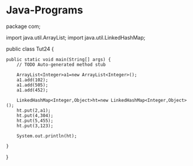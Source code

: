 # Java-Programs

package com;

import java.util.ArrayList;
import java.util.LinkedHashMap;

public class Tut24 {

	public static void main(String[] args) {
		// TODO Auto-generated method stub

		ArrayList<Integer>a1=new ArrayList<Integer>();
		a1.add(102);
		a1.add(505);
		a1.add(452);
		
		LinkedHashMap<Integer,Object>ht=new LinkedHashMap<Integer,Object>();
		ht.put(2,a1);
		ht.put(4,304);
		ht.put(5,455);
		ht.put(3,123);
		
		System.out.println(ht);
				
	}

}
